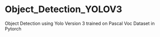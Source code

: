 # Object_Detection_YOLOV3
Object Detection using Yolo Version 3 trained on Pascal Voc Dataset in Pytorch

